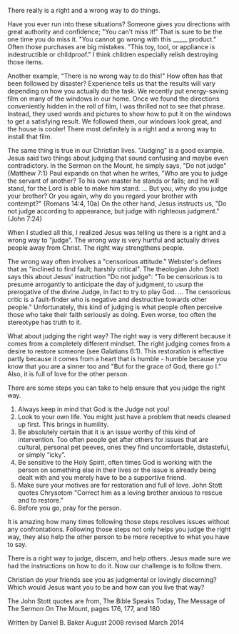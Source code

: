 There really is a right and a wrong way to do things.

Have you ever run into these situations?  Someone gives you directions with great authority and confidence; "You can't miss it!"  That is sure to be the one time you do miss it.  "You cannot go wrong with this _____ product."  Often those purchases are big mistakes.  "This toy, tool, or appliance is indestructible or childproof."  I think children especially relish destroying those items. 

Another example, "There is no wrong way to do this!"  How often has that been followed by disaster?  Experience tells us that the results will vary depending on how you actually do the task.  We recently put energy-saving film on many of the windows in our home.  Once we found the directions conveniently hidden in the roll of film, I was thrilled not to see that phrase.  Instead, they used words and pictures to show how to put it on the windows to get a satisfying result.  We followed them, our windows look great, and the house is cooler!  There most definitely is a right and a wrong way to install that film. 

The same thing is true in our Christian lives.  "Judging" is a good example.  Jesus said two things about judging that sound confusing and maybe even contradictory.  In the Sermon on the Mount, he simply says, "Do not judge" {Matthew 7:1} Paul expands on that when he writes, "Who are you to judge the servant of another?  To his own master he stands or falls; and he will stand, for the Lord is able to make him stand. ... But you, why do you judge your brother? Or you again, why do you regard your brother with contempt?" {Romans 14:4, 10a}  On the other hand, Jesus instructs us, "Do not judge according to appearance, but judge with righteous judgment."  {John 7:24}  

When I studied all this, I realized Jesus was telling us there is a right and a wrong way to "judge".  The wrong way is very hurtful and actually drives people away from Christ.  The right way strengthens people.

The wrong way often involves a "censorious attitude."  Webster's defines that as "inclined to find fault; harshly critical".  The theologian John Stott says this about Jesus' instruction "Do not judge": "To be censorious is to presume arrogantly to anticipate the day of judgment, to usurp the prerogative of the divine Judge, in fact to try to play God. ... The censorious critic is a fault-finder who is negative and destructive towards other people."  Unfortunately, this kind of judging is what people often perceive those who take their faith seriously as doing.  Even worse, too often the stereotype has truth to it.

What about judging the right way?  The right way is very different because it comes from a completely different mindset.  The right judging comes from a desire to restore someone (see Galatians 6:1).  This restoration is effective partly because it comes from a heart that is humble - humble because you know that you are a sinner too and "But for the grace of God, there go I."  Also, it is full of love for the other person.

There are some steps you can take to help ensure that you judge the right way.
1)  Always keep in mind that God is the Judge not you!
2)  Look to your own life. You might just have a problem that needs cleaned up first. This brings in humility. 
3)  Be absolutely certain that it is an issue worthy of this kind of intervention. Too often people get after others for issues that are cultural, personal pet peeves, ones they find uncomfortable, distasteful, or simply “icky”.
4)  Be sensitive to the Holy Spirit, often times God is working with the person on something else in their lives or the issue is already being dealt with and you merely have to be a supportive friend.
5)  Make sure your motives are for restoration and full of love.  John Stott quotes Chrysotom "Correct him as a loving brother anxious to rescue and to restore."  
6)  Before you go, pray for the person. 

It is amazing how many times following those steps resolves issues without any confrontations.  Following those steps not only helps you judge the right way, they also help the other person to be more receptive to what you have to say.

There is a right way to judge, discern, and help others.  Jesus made sure we had the instructions on how to do it.  Now our challenge is to follow them.

Christian do your friends see you as judgmental or lovingly discerning? 
Which would Jesus want you to be and how can you live that way?

The John Stott quotes are from, The Bible Speaks Today, The Message of The Sermon On The Mount, pages 176, 177, and 180

Written by Daniel B. Baker August 2008  revised March 2014
